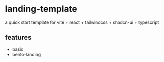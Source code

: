 # landing-template

a quick start template for vite + react + tailwindcss + shadcn-ui + typescript

## features

- basic
- bento-landing

